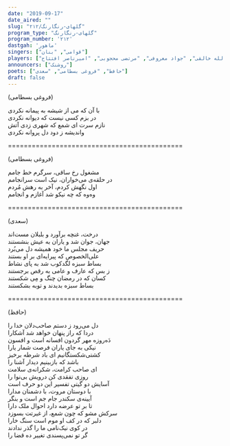 ```yaml
---
date: "2019-09-17"
date_aired: ""
slug: "گلهای-رنگارنگ/۲۱۲"
program_type: "گلهای-رنگارنگ"
program_number: '۲۱۲'
dastgah: 'ماهور'
singers: ["قوامی", "بنان"]
players: ["روح‌الله خالقی", "جواد معروفی", "مرتضی محجوبی", "امیرناصر افتتاح"]
announcers: ["روشنک"]
poets: ["حافظ", "فروغی بسطامی", "سعدی"]
draft: false
--- 
```


(فروغی بسطامی)  

با آن که می از شیشه به پیمانه نکردی  
در بزم کسی نیست که دیوانه نکردی  
نازم سرت ای شمع که شهری زدی آتش  
واندیشه ز دود دل پروانه نکردی  

============================================  

(فروغی بسطامی)  

مشغول رخ ساقی، سرگرم خط جامم  
در حلقه‌ی می‌خواران، نيک است سرانجامم  
اول نگهش کردم، آخر به رهش مُردم  
وه‌وه که چه نيکو شد آغازم و انجامم  

============================================  

(سعدی)  

درخت، غنچه برآورد و بلبلان مست‌اند  
جهان، جوان شد و یاران به عیش بنشستند  
حریف مجلس ما خود همیشه دل می‌بُرد  
علی‌الخصوص که پیرایه‌ای بر او بستند  
بساط سبزه لگدکوب شد به پای نشاط  
ز بس که عارف و عامی به رقص برجستند  
کسان که در رمضان چنگ و مِی شکستند  
بساط سبزه بدیدند و توبه بشکستند  

============================================  

(حافظ)  

دل می‌رود ز دستم صاحب‌دلان خدا را  
دردا که راز پنهان خواهد شد آشکارا  
دَه‌روزه مهر گردون افسانه است و افسون  
نیکی به جای یاران فرصت شمار یارا  
کشتی‌شکستگانیم ای باد شرطه برخیز  
باشد که بازبینیم دیدار آشنا را  
ای صاحب کرامت، شکرانه‌ی سلامت  
روزی تفقدی کن درویش بی‌نوا را  
آسایش دو گیتی تفسیر این دو حرف است  
با دوستان مروت، با دشمنان مدارا  
آیینه‌ی سکندر جام جم است و بنگر  
تا بر تو عرضه دارد احوال ملک دارا  
سرکش مشو که چون شمع، از غیرتت بسوزد  
دلبر که در کف او موم است سنگ خارا  
در کوی نیک‌نامی ما را گذر ندادند  
گر تو نمی‌پسندی تغییر ده قضا را  

